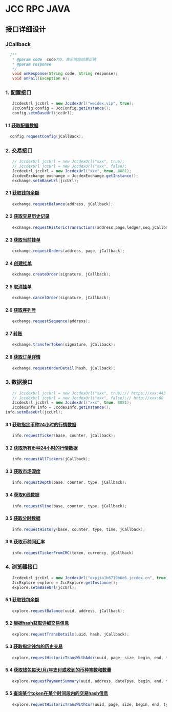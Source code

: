 <!-- markdownlint-disable MD024 -->
<!-- markdownlint-disable MD033 -->
<!-- markdownlint-disable MD046 -->
<!-- markdownlint-disable MD029 -->

# JCC RPC JAVA

## 接口详细设计

### JCallback

```java
  /**
   * @param code  code为0，表示响应结果正确
   * @param response
   */
   void onResponse(String code, String response);
   void onFail(Exception e);
```

### 1. 配置接口

```java
   JccdexUrl jccUrl = new JccdexUrl("weidex.vip", true);
   JccConfig config = JccConfig.getInstance();
   config.setmBaseUrl(jccUrl);
```

#### 1.1 [获取配置数据](../Jingchang-RPC-Server.md#1.1-获取配置数据)

```java
  config.requestConfig(jCallBack);
```

### 2. 交易接口

```java
   // JccdexUrl jccUrl = new JccdexUrl("xxx", true);
   // JccdexUrl jccUrl = new JccdexUrl("xxx", false);
   JccdexUrl jccUrl = new JccdexUrl("xxx", true, 8081);
   JccdexExchange exchange = JccdexExchange.getInstance();
   exchange.setmBaseUrl(jccUrl);
```

#### 2.1 [获取钱包余额](../Jingchang-RPC-Server.md#2.1-获取钱包余额)

```java
   exchange.requestBalance(address, jCallback);
```

#### 2.2 [获取交易历史记录](../Jingchang-RPC-Server.md#2.2-获取交易历史记录)

```java
   exchange.requestHistoricTransactions(address,page,ledger,seq,jCallback);
```

#### 2.3 [获取当前挂单](../Jingchang-RPC-Server.md#2.4-获取当前挂单)

```java
   exchange.requestOrders(address, page, jCallback);
```

#### 2.4 [创建挂单](../Jingchang-RPC-Server.md#2.5-创建挂单)

```java
   exchange.createOrder(signature, jCallback);
```

#### 2.5 [取消挂单](../Jingchang-RPC-Server.md#2.6-取消挂单)

```java
   exchange.cancelOrder(signature, jCallback);
```

#### 2.6 [获取序列号](../Jingchang-RPC-Server.md#2.7-获取序列号)

```java
   exchange.requestSequence(address);
```

#### 2.7 [转账](../Jingchang-RPC-Server.md#2.8-转账)

```java
   exchange.transferToken(signature, jCallback);
```

#### 2.8 [获取订单详情](../Jingchang-RPC-Server.md#2.9-获取订单详情)

```java
   exchange.requestOrderDetail(hash, jCallback);
```

### 3. 数据接口

```java
   // JccdexUrl jccUrl = new JccdexUrl("xxx", true);// https://xxx:443
   // JccdexUrl jccUrl = new JccdexUrl("xxx", false);// http://xxx:80
   JccdexUrl jccUrl = new JccdexUrl("xxx", true, 8081);
   JccdexInfo info = JccdexInfo.getInstance();
info.setmBaseUrl(jccUrl);
```

#### 3.1 [获取指定币种24小时的行情数据](../Jingchang-RPC-Server.md#3.1-获取指定币种24小时的行情数据)

```java
   info.requestTicker(base, counter, jCallback);
```

#### 3.2 [获取所有币种24小时的行情数据](../Jingchang-RPC-Server.md#3.2-获取所有币种24小时的行情数据)

```java
   info.requestAllTickers(jCallback);
```

#### 3.3 [获取市场深度](../Jingchang-RPC-Server.md#3.3-获取市场深度)

```java
   info.requestDepth(base, counter, type, jCallback);
```
  
#### 3.4 [获取K线数据](../Jingchang-RPC-Server.md#3.4-获取K线数据)

```java
   info.requestKline(base, counter, type, jCallback);
```

#### 3.5 [获取分时数据](../Jingchang-RPC-Server.md#3.5-获取分时数据)

```java
   info.requestHistory(base, counter, type, time, jCallback);
```

#### 3.6 [获取币种间汇率](../Jingchang-RPC-Server.md#3.6-获取币种间汇率)

```java
   info.requestTickerFromCMC(token, currency, jCallback)
```

### 4. 浏览器接口

```java
   JccdexUrl jccUrl = new JccdexUrl("expjia1b6719b6e6.jccdex.cn", true);
   JccExplore explore = JccExplore.getInstance();
   explore.setmBaseUrl(jccUrl);
```

#### 5.1 [获取钱包余额](../Jingchang-Explorer-Server.md#5.1-指定钱包的余额查询（包括所有Token的余额、所有Token的冻结数量）)

```java
   explore.requestBalance(uuid, address, jCallback);
```

#### 5.2 [根据hash获取详细交易信息](../Jingchang-Explorer-Server.md#3.-根据哈希查询交易详细)

```java
   explore.requestTransDetails(uuid, hash, jCallback);
```

#### 5.3 [获取指定钱包的历史交易](../Jingchang-Explorer-Server.md#5.3-指定钱包的历史交易查询)

```java
   explore.requestHistoricTransWithAddr(uuid, page, size, begin, end, type, currency, address, jCallback);
```

#### 5.4 [获取钱包每天/月/年支付或收到的币种笔数和数量](../Jingchang-Explorer-Server.md#11.-查询某个钱包每天/月/年的支付或收到某个token的笔数和数量)

```java
   explore.requestPaymentSummary(uuid, address, dateTpye, begin, end, type, token, jCallback);
```

#### 5.5 [查询某个token在某个时间段内的交易hash信息](../Jingchang-Explorer-Server.md#10.-查询某个token在某个时间段内的转账交易hash信息)

```java
   explore.requestHistoricTransWithCur(uuid, page, size, begin, end, type, currency, jCallback);
```
